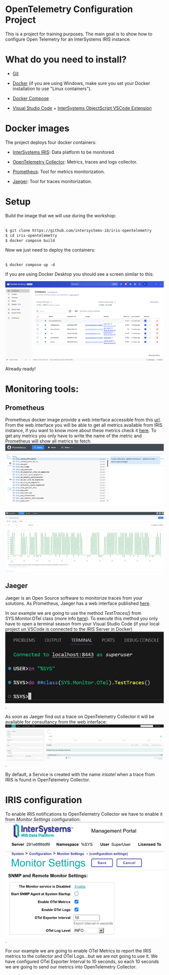 # OpenTelemetry Configuration Project
This is a project for training purposes. The main goal is to show how to configure Open Telemetry for an InterSystems IRIS instance.

# What do you need to install?

* [Git](https://git-scm.com/downloads)

* [Docker](https://www.docker.com/products/docker-desktop) (if you are using Windows, make sure you set your Docker installation to use "Linux containers").

* [Docker Compose](https://docs.docker.com/compose/install/)

* [Visual Studio Code](https://code.visualstudio.com/download) + [InterSystems ObjectScript VSCode Extension](https://marketplace.visualstudio.com/items?itemName=daimor.vscode-objectscript)

# Docker images

The project deploys four docker containers:

* [InterSystems IRIS](https://containers.intersystems.com/contents): Data platform to be monitored.

* [OpenTelemetry Collector](https://opentelemetry.io/docs/collector/): Metrics, traces and logs collector.

* [Prometheus](https://prometheus.io/): Tool for metrics monitorization.

* [Jaeger](https://www.jaegertracing.io/): Tool for traces monitorization.


# Setup

Build the image that we will use during the workshop:
  
```console

$ git clone https://github.com/intersystems-ib/iris-opentelemetry
$ cd iris-opentelemetry
$ docker compose build

```
Now we just need to deploy the containers:
```console

$ docker compose up -d

```
If you are using Docker Desktop you should see a screen similar to this:

![image](https://github.com/intersystems-ib/iris-opentelemetry/blob/main/images/docker-desktop.png)

Already ready!

# Monitoring tools:

## Prometheus
Prometheus docker image provide a web interface accessible from this [url](http://localhost:9090/). From the web interface you will be able to get all metrics available from IRIS instance, if you want to know more about these metrics check it [here](https://docs.intersystems.com/irislatest/csp/docbook/DocBook.UI.Page.cls?KEY=GCM_rest#GCM_rest_metrics_table). To get any metrics you only have to write the name of the metric and Prometheus will show all metrics to fetch.
![image](https://github.com/intersystems-ib/iris-opentelemetry/blob/main/images/prometheus-query.png)

![image](https://github.com/intersystems-ib/iris-opentelemetry/blob/main/images/prometheus-result.png)

## Jaeger
Jaeger is an Open Source software to monitorize traces from your solutions. As Prometheus, Jaeger has a web interface published [here](http://localhost:16686/search).

In our example we are going to use the method *TestTraces()* from SYS.Monitor.OTel class (more info [here](https://docs.intersystems.com/iris20251/csp/docbook/DocBook.UI.Page.cls?KEY=AOTEL#AOTEL_errors)). To execute this method you only have to open a terminal season from your Visual Studio Code (if your local project un VSCode is connected to the IRIS Server in Docker)
![image](https://github.com/intersystems-ib/iris-opentelemetry/blob/main/images/test-traces.png).

As soon as Jaeger find out a trace on OpenTelemetry Collector it will be available for consultancy from the web interface:
![image](https://github.com/intersystems-ib/iris-opentelemetry/blob/main/images/jaeger-otel.png).

By default, a Service is created with the name *irisotel* when a trace from IRIS is found in OpenTelemetry Collector.

# IRIS configuration
To enable IRIS notifications to OpenTelemetry Collector we have to enable it from *Monitor Settings* configuration:
![image](https://github.com/intersystems-ib/iris-opentelemetry/blob/main/images/iris-configuration.png).

For our example we are going to enable OTel Metrics to report the IRIS metrics to the collector and OTel Logs...but we are not going to use it. We have configured OTel Exporter Interval to 10 seconds, so each 10 seconds we are going to send our metrics into OpenTelemetry Collector.